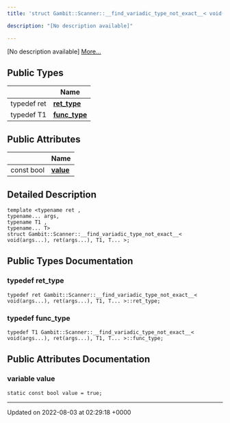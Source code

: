 ```yaml
---
title: 'struct Gambit::Scanner::__find_variadic_type_not_exact__< void(args...), ret(args...), T1, T... >'

description: "[No description available]"

---
```









[No description available] [More...](#detailed-description)

## Public Types

|                | Name           |
| -------------- | -------------- |
| typedef ret | **[ret_type](/documentation/code/darkbit_development/classes/structgambit_1_1scanner_1_1____find__variadic__type__not__exact_____3_01void_07args_8_8_8_08_00_e143deac0e765eb009f74255cae70cdb/#typedef-ret-type)**  |
| typedef T1 | **[func_type](/documentation/code/darkbit_development/classes/structgambit_1_1scanner_1_1____find__variadic__type__not__exact_____3_01void_07args_8_8_8_08_00_e143deac0e765eb009f74255cae70cdb/#typedef-func-type)**  |

## Public Attributes

|                | Name           |
| -------------- | -------------- |
| const bool | **[value](/documentation/code/darkbit_development/classes/structgambit_1_1scanner_1_1____find__variadic__type__not__exact_____3_01void_07args_8_8_8_08_00_e143deac0e765eb009f74255cae70cdb/#variable-value)**  |

## Detailed Description

```
template <typename ret ,
typename... args,
typename T1 ,
typename... T>
struct Gambit::Scanner::__find_variadic_type_not_exact__< void(args...), ret(args...), T1, T... >;
```

## Public Types Documentation

### typedef ret_type

```
typedef ret Gambit::Scanner::__find_variadic_type_not_exact__< void(args...), ret(args...), T1, T... >::ret_type;
```


### typedef func_type

```
typedef T1 Gambit::Scanner::__find_variadic_type_not_exact__< void(args...), ret(args...), T1, T... >::func_type;
```


## Public Attributes Documentation

### variable value

```
static const bool value = true;
```


-------------------------------

Updated on 2022-08-03 at 02:29:18 +0000
